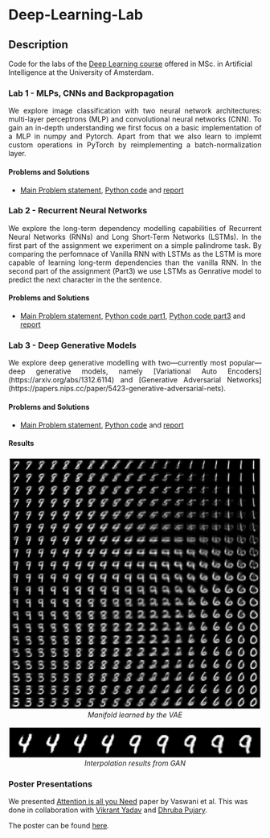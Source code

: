 # Deep-Learning-Lab

## Description

Code for the labs of the [Deep Learning course](https://uvadlc.github.io/) offered in MSc. in Artificial Intelligence at the University of Amsterdam.

### Lab 1 - MLPs, CNNs and Backpropagation
<p align="justify">
We explore image classification with two neural network architectures: multi-layer perceptrons (MLP) and convolutional neural networks (CNN). To gain an in-depth understanding we first focus on a basic implementation of a MLP in numpy and Pytorch. Apart from that we also learn to implemt custom operations in PyTorch by reimplementing a batch-normalization layer. 
</p>

#### Problems and Solutions
- [Main Problem statement](assignment_1/assignment_1.pdf), [Python code](assignment_1/code) and [report](assignment_1/Report_1.pdf)

### Lab 2 - Recurrent Neural Networks

<p align="justify">
We explore the long-term dependency modelling capabilities of Recurrent Neural Networks (RNNs) and Long Short-Term Networks (LSTMs). In the first part of the assignment we experiment on a simple palindrome task. By comparing the perfomnace of Vanilla RNN with LSTMs as the LSTM is more capable of learning long-term dependencies than the vanilla RNN. In the second part of the assignment (Part3) we use LSTMs as Genrative model to predict the next character in the the sentence.
</p>

#### Problems and Solutions
- [Main Problem statement](assignment_2/assignment_2.pdf), [Python code part1](assignment_2/part1), [Python code part3](assignment_2/part3) and [report](assignment_2/Report_2.pdf)

### Lab 3 - Deep Generative Models
<p align="justify">
We explore deep generative modelling with two—currently most popular—deep generative models, namely [Variational Auto Encoders](https://arxiv.org/abs/1312.6114) and [Generative Adversarial Networks](https://papers.nips.cc/paper/5423-generative-adversarial-nets). 
</p>

#### Problems and Solutions
- [Main Problem statement](assignment_3/assignment_3.pdf), [Python code](assignment_3/code) and [report](assignment_3/Report_3.pdf)

#### Results
<p align="center">
  <img src="assignment_3/code/results/manifold.png" width="500" /><br />
  <i>Manifold learned by the VAE</i>
  <br />
  <br />
  <img src="assignment_3/code/interpolation/interpolated_5.png" width="500" /><br />
  <i>Interpolation results from GAN </i>
</p>

### Poster Presentations
We presented [Attention is all you Need](https://arxiv.org/abs/1706.03762) paper by Vaswani  et al. This was done in collaboration with [Vikrant Yadav](https://www.linkedin.com/in/vikrant-yadav-98134496/) and [Dhruba Pujary](https://www.linkedin.com/in/dhruba-pujary-894a2253/).

The poster can be found [here](poster_presentations/poster.pdf).

